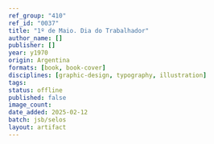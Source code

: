```yaml
---
ref_group: "410"
ref_id: "0037"
title: "1º de Maio. Dia do Trabalhador"
author_name: []
publisher: []
year: y1970
origin: Argentina
formats: [book, book-cover]
disciplines: [graphic-design, typography, illustration]
tags:
status: offline
published: false
image_count:
date_added: 2025-02-12
batch: jsb/selos
layout: artifact
---
```

